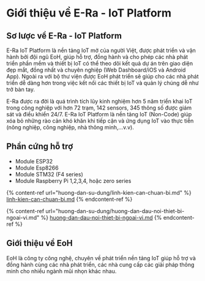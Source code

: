 # Giới thiệu về E-Ra - IoT Platform

## Sơ lược về E-Ra - IoT Platform

E-Ra IoT Platform là nền tảng IoT mở của người Việt, được phát triển và vận hành bởi đội ngũ EoH, giúp hỗ trợ, đồng hành và cho phép các nhà phát triển phần mềm và thiết bị IoT có thể theo dõi kết quả dự án trên giao diện đẹp mắt, đồng nhất và chuyên nghiệp (Web Dashboard/iOS và Android App). Ngoài ra với bộ thư viện được EoH phát triển sẽ giúp cho các nhà phát triển dễ dàng hơn trong việc kết nối các thiết bị IoT và quản lý chúng dễ như trở bàn tay.

E-Ra được ra đời là quá trình tích lũy kinh nghiệm hơn 5 năm triển khai IoT trong công nghiệp với hơn 72 trạm, 142 sensors, 345 thông số được giám sát và điều khiển 24/7. E-Ra IoT Platform là nền tảng IoT (Non-Code) giúp xóa bỏ những rào cản khó khăn khi tiếp cận và ứng dụng IoT vào thực tiễn (nông nghiệp, công nghiệp, nhà thông minh,...v.v).

## Phần cứng hỗ trợ

* Module ESP32
* Module Esp8266
* Module STM32 (F4 series)
* Module Raspberry Pi 1,2,3,4, hoặc zero series

{% content-ref url="huong-dan-su-dung/linh-kien-can-chuan-bi.md" %}
[linh-kien-can-chuan-bi.md](huong-dan-su-dung/linh-kien-can-chuan-bi.md)
{% endcontent-ref %}

{% content-ref url="huong-dan-su-dung/huong-dan-dau-noi-thiet-bi-ngoai-vi.md" %}
[huong-dan-dau-noi-thiet-bi-ngoai-vi.md](huong-dan-su-dung/huong-dan-dau-noi-thiet-bi-ngoai-vi.md)
{% endcontent-ref %}

## Giới thiệu về EoH

EoH là công ty công nghệ, chuyên về phát triển nền tảng IoT giúp hỗ trợ và đồng hành cùng các nhà phát triển, các nhà cung cấp các giải pháp thông minh cho nhiều ngành mũi nhọn khác nhau.

